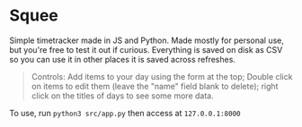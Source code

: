 # Squee
Simple timetracker made in JS and Python. Made mostly for personal use, but you're free to test it out if curious. Everything is saved on disk as CSV so you can use it in other places it is saved across refreshes.

> Controls: Add items to your day using the form at the top; Double click on items to edit them (leave the "name" field blank to delete); right click on the titles of days to see some more data.

To use, run `python3 src/app.py` then access at `127.0.0.1:8000`
